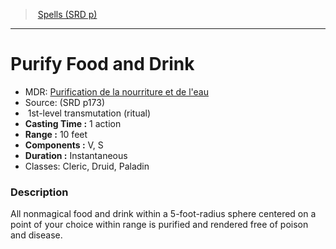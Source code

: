 ﻿---
!SpellItem
Name: Purify Food and Drink
AltName: "[Purification de la nourriture et de l'eau](hd_spells_purification_de_la_nourriture_et_de_leau.md)"
Type: transmutation
Level: 1
CastingTime: 1 action
Range: 10 feet
Components: V, S
Duration: Instantaneous
Classes: Cleric, Druid, Paladin
Family: SpellVO
Source: (SRD p173)
Ritual: ritual
Id: spells_vo.md#purify-food-and-drink
ParentLink: spells_vo.md#spells-srd-p
ParentName: Spells (SRD p)
NameLevel: 1
Attributes:
  Name: Purify Food and Drink
  Markdown: >+
    # <!--Name-->Purify Food and Drink<!--/Name-->


    - MDR: <!--AltName-->[Purification de la nourriture et de l'eau](hd_spells_purification_de_la_nourriture_et_de_leau.md)<!--/AltName-->

    - Source: <!--Source-->(SRD p173)<!--/Source-->

    -  <!--Level-->1<!--/Level-->st-level <!--Type-->transmutation<!--/Type--> (<!--Ritual-->ritual<!--/Ritual-->)

    - **Casting Time :** <!--CastingTime-->1 action<!--/CastingTime-->

    - **Range :** <!--Range-->10 feet<!--/Range-->

    - **Components :** <!--Components-->V, S<!--/Components-->

    - **Duration :** <!--Duration-->Instantaneous<!--/Duration-->

    - Classes: <!--Classes-->Cleric, Druid, Paladin<!--/Classes-->


    ### Description


    All nonmagical food and drink within a 5-foot-radius sphere centered on a point of your choice within range is purified and rendered free of poison and disease.

  AltName: "[Purification de la nourriture et de l'eau](hd_spells_purification_de_la_nourriture_et_de_leau.md)"
  Source: (SRD p173)
  Level: 1
  Type: transmutation
  Ritual: ritual
  CastingTime: 1 action
  Range: 10 feet
  Components: V, S
  Duration: Instantaneous
  Classes: Cleric, Druid, Paladin
AttributesDictionary: >+
  Name: Purify Food and Drink

  Markdown: >+

    # <!--Name-->Purify Food and Drink<!--/Name-->





    - MDR: <!--AltName-->[Purification de la nourriture et de l'eau](hd_spells_purification_de_la_nourriture_et_de_leau.md)<!--/AltName-->



    - Source: <!--Source-->(SRD p173)<!--/Source-->



    -  <!--Level-->1<!--/Level-->st-level <!--Type-->transmutation<!--/Type--> (<!--Ritual-->ritual<!--/Ritual-->)



    - **Casting Time :** <!--CastingTime-->1 action<!--/CastingTime-->



    - **Range :** <!--Range-->10 feet<!--/Range-->



    - **Components :** <!--Components-->V, S<!--/Components-->



    - **Duration :** <!--Duration-->Instantaneous<!--/Duration-->



    - Classes: <!--Classes-->Cleric, Druid, Paladin<!--/Classes-->





    ### Description





    All nonmagical food and drink within a 5-foot-radius sphere centered on a point of your choice within range is purified and rendered free of poison and disease.



  AltName: "[Purification de la nourriture et de l'eau](hd_spells_purification_de_la_nourriture_et_de_leau.md)"

  Source: (SRD p173)

  Level: 1

  Type: transmutation

  Ritual: ritual

  CastingTime: 1 action

  Range: 10 feet

  Components: V, S

  Duration: Instantaneous

  Classes: Cleric, Druid, Paladin

---
> [Spells (SRD p)](srd_spells.md)

---

# Purify Food and Drink

- MDR: [Purification de la nourriture et de l'eau](hd_spells_purification_de_la_nourriture_et_de_leau.md)
- Source: (SRD p173)
-  1st-level transmutation (ritual)
- **Casting Time :** 1 action
- **Range :** 10 feet
- **Components :** V, S
- **Duration :** Instantaneous
- Classes: Cleric, Druid, Paladin

### Description

All nonmagical food and drink within a 5-foot-radius sphere centered on a point of your choice within range is purified and rendered free of poison and disease.

